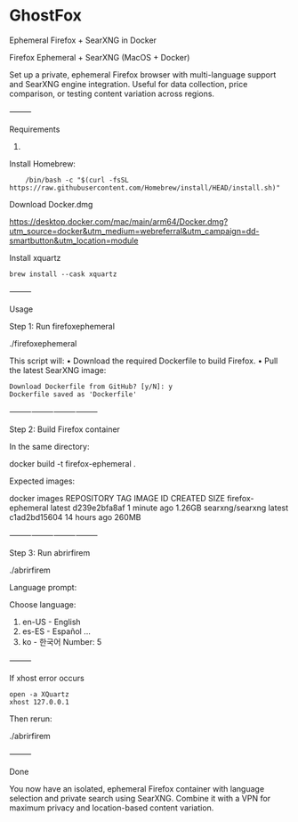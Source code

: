 # GhostFox
 Ephemeral Firefox + SearXNG in Docker


Firefox Ephemeral + SearXNG (MacOS + Docker)

Set up a private, ephemeral Firefox browser with multi-language support and SearXNG engine integration. Useful for data collection, price comparison, or testing content variation across regions.

⸻

Requirements


1.	
Install Homebrew:


		/bin/bash -c "$(curl -fsSL https://raw.githubusercontent.com/Homebrew/install/HEAD/install.sh)"

Download Docker.dmg

https://desktop.docker.com/mac/main/arm64/Docker.dmg?utm_source=docker&utm_medium=webreferral&utm_campaign=dd-smartbutton&utm_location=module


Install xquartz

	brew install --cask xquartz



⸻

Usage

Step 1: Run firefoxephemeral

./firefoxephemeral

This script will:
	•	Download the required Dockerfile to build Firefox.
	•	Pull the latest SearXNG image:


```
Download Dockerfile from GitHub? [y/N]: y
Dockerfile saved as 'Dockerfile'
```



⸻⸻⸻⸻

Step 2: Build Firefox container

In the same directory:

docker build -t firefox-ephemeral .

Expected images:

docker images
REPOSITORY          TAG       IMAGE ID       CREATED              SIZE
firefox-ephemeral   latest    d239e2bfa8af   1 minute ago         1.26GB
searxng/searxng     latest    c1ad2bd15604   14 hours ago         260MB



⸻⸻⸻⸻

Step 3: Run abrirfirem

./abrirfirem

Language prompt:

Choose language:
  01) en-US   - English
  02) es-ES   - Español
  ...
  10) ko      - 한국어
Number: 5


⸻

If xhost error occurs


```
open -a XQuartz
xhost 127.0.0.1
```



Then rerun:

./abrirfirem


⸻

Done

You now have an isolated, ephemeral Firefox container with language selection and private search using SearXNG. Combine it with a VPN for maximum privacy and location-based content variation.
